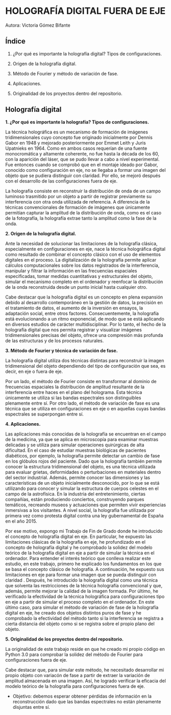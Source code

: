 # HOLOGRAFÍA DIGITAL FUERA DE EJE  
Autora: Victoria Gómez Bifante

## **Índice**

  

1. ¿Por qué es importante la holografía digital? Tipos de configuraciones.

2. Origen de la holografía digital.

3. Método de Fourier y método de variación de fase.

4. Aplicaciones.

5. Originalidad de los proyectos dentro del repositorio.

  
  

## **Holografía digital**

**1. ¿Por qué es importante la holografía? Tipos de configuraciones.**

La técnica holográfica es un mecanismo de formación de imágenes tridimensionales cuyo concepto fue originado inicialmente por Dennis Gabor en 1948 y mejorado posteriormente por Emmet Leith y Juris Upatnieks en 1964. Como en ambos casos requerían de una fuente monocromática y altamente coherente, no fue hasta la década de los 60, con la aparición del láser, que se pudo llevar a cabo a nivel experimental. Fue entonces cuando se comprobó que en el montaje ideado por Gabor, conocido como configuración en eje, no se llegaba a formar una imagen del objeto que se pudiera distinguir con claridad. Por ello, se mejoró después con el desarrollo de las configuraciones fuera de eje.

La holografía consiste en reconstruir la distribución de onda de un campo luminoso trasmitido por un objeto a partir de registrar previamente su interferencia con otra onda utilizada de referencia. A diferencia de la técnicas convencionales de formación de imágenes que únicamente permitían capturar la amplitud de la distribución de onda, como es el caso de la fotografía, la holografía extrae tanto la amplitud como la fase de la onda.

**2. Origen de la holografía digital.**

Ante la necesidad de solucionar las limitaciones de la holografía clásica, especialmente en configuraciones en eje, nace la técnica holográfica digital como resultado de combinar el concepto clásico con el uso de elementos digitales en el proceso. La digitalización de la holografía permite aplicar cálculos computacionales sobre los datos registrados de la interferencia, manipular y filtrar la información en las frecuencias espaciales especificadas, tomar medidas cuantitativas y estructurales del objeto,  simular el mecanismo completo en el ordenador y reenfocar la distribución de la onda reconstruida desde un punto inicial hasta cualquier otro.

Cabe destacar que la holografía digital es un concepto en plena expansión debido al desarrollo contemporáneo en la gestión de datos, la precisión en el tratamiento de datos, el aumento de la inversión en ensayos, la adaptación social, entre otros factores. Consecuentemente, la holografía está evolucionando a un ritmo exponencial, de modo que se está aplicando en diversos estudios de carácter multidisciplinar. Por lo tanto, el hecho de la holografía digital que nos permita registrar y visualizar imágenes tridimensionales precisas del objeto, ofrece una compresión más profunda de las estructuras y de los procesos naturales.

**3. Método de Fourier y técnica de variación de fase.**

La holografía digital utiliza dos técnicas distintas para reconstruir la imagen tridimensional del objeto dependiendo del tipo de configuración que sea, es decir, en eje o fuera de eje.

Por un lado, el método de Fourier consiste en transformar al dominio de frecuencias espaciales la distribución de amplitud resultante de la interferencia entre haces en el plano del holograma. Esta técnica únicamente se utiliza si las bandas espectrales son distinguibles plenamente entre sí. Por otro lado, el método de variación de fase es una técnica que se utiliza en configuraciones en eje o en aquellas cuyas bandas espectrales se superpongan entre sí.

**4. Aplicaciones.**

Las aplicaciones más conocidas de la holografía se encuentran en el campo de la medicina, ya que se aplica en microscopía para examinar muestras delicadas y se utiliza para simular operaciones quirúrgicas de alta dificultad. En el caso de estudiar muestras biológicas de pacientes diabéticos, por ejemplo, la holografía permite detectar un cambio de fase en los glóbulos rojos del paciente. Dado que la holografía también permite conocer la estructura tridimensional del objeto, es una técnica utilizada para evaluar grietas, deformidades o perturbaciones en materiales dentro del sector industrial. Además, permite conocer las dimensiones y las características de un objeto inicialmente desconocido, por lo que se está utilizando para conocer y simular la estructura de cuerpos celestes en el campo de la astrofísica. En la industria del entretenimiento, ciertas compañías, están produciendo conciertos, construyendo parques temáticos, recreando museos y actuaciones que permiten vivir experiencias inmersivas a los visitantes. A nivel social, la holografía fue utilizada por primera vez como protesta digital contra una ley gubernamental de España en el año 2015.

Por ese motivo, expongo mi Trabajo de Fin de Grado donde he introducido el concepto de holografía digital en eje. En particular, he expuesto las limitaciones clásicas de la holografía en eje, he profundizado en el concepto de holografía digital y he comprobado la solidez del modelo teórico de la holografía digital en eje a partir de simular la técnica en el ordenador. Para entender el interés teórico que conlleva realizar este estudio, en este trabajo, primero he explicado los fundamentos en los que se basa el concepto clásico de holografía. A continuación, he expuesto sus limitaciones en eje para formar una imagen que se pueda distinguir con claridad . Después, he introducido la holografía digital como una técnica que solventa las restricciones de la técnica holografía convencional y que, además, permite mejorar la calidad de la imagen formada. Por último, he verificado la efectividad de la técnica holográfica para configuraciones tipo en eje a partir de simular el proceso completo en el ordenador. En este último caso, para simular el método de variación de fase de la holografía digital en eje, he creado dos objetos distintos puros de fase y he comprobado la efectividad del método tanto si la interferencia se registra a cierta distancia del objeto como si se registra sobre el propio plano del objeto.

**5. Originalidad de los proyectos dentro del repositorio.**

La originalidad de este trabajo reside en que he creado mi propio código en Python 3.0 para comprobar la solidez del método de  Fourier para configuraciones fuera de eje. 

Cabe destacar que, para simular este método, he necesitado desarrollar mi propio objeto con variacón de fase a partir de extraer la variación de amplitud almacenada en una imagen. Así, he logrado verificar la eficacia del modelo teórico de la holografía para configuraciones fuera de eje.

- Objetivo: debemos esperar obtener pérdidas de información en la reconstrucción dado que las bandas espectrales no están plenamente disjuntas entre sí.
